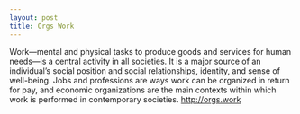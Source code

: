 ```yaml
---
layout: post
title: Orgs Work
---
```


Work—mental and physical tasks to produce goods and services for human needs—is a central activity in all societies. It is a major source of an individual’s social position and social relationships, identity, and sense of well-being. Jobs and professions are ways work can be organized in return for pay, and economic organizations are the main contexts within which work is performed in contemporary societies.
<http://orgs.work>


